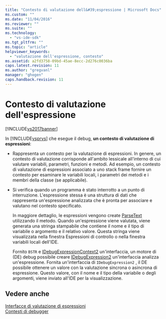 ```yaml
---
title: "Contesto di valutazione dell&#39;espressione | Microsoft Docs"
ms.custom: ""
ms.date: "11/04/2016"
ms.reviewer: ""
ms.suite: ""
ms.technology: 
  - "vs-ide-sdk"
ms.tgt_pltfrm: ""
ms.topic: "article"
helpviewer_keywords: 
  - "valutazione dell'espressione, contesto"
ms.assetid: a2fd3758-09bd-45ae-8ecc-2d276c0036ba
caps.latest.revision: 11
ms.author: "gregvanl"
manager: "ghogen"
caps.handback.revision: 11
---
```

# Contesto di valutazione dell&#39;espressione
[!INCLUDE[vs2017banner](../../code-quality/includes/vs2017banner.md)]

In [!INCLUDE[vsprvs](../../code-quality/includes/vsprvs_md.md)] che esegue il debug, **un contesto di valutazione di espressioni**:  
  
-   Rappresenta un contesto per la valutazione di espressioni.  In genere, un contesto di valutazione corrisponde all'ambito lessicale all'interno di cui valutare variabili, parametri, funzioni e metodi.  Ad esempio, un contesto di valutazione di espressioni associato a uno stack frame fornire un contesto per esaminare le variabili locali, i parametri dei metodi e i membri della classe \(se applicabile\).  
  
-   Si verifica quando un programma è stato interrotto a un punto di interruzione.  L'espressione stessa è una struttura di dati che rappresenta un'espressione analizzata che è pronta per associare e valutano nel contesto specificato.  
  
     In maggiore dettaglio, le espressioni vengono create [ParseText](../../extensibility/debugger/reference/idebugexpressioncontext2-parsetext.md) utilizzando il metodo.  Quando un'espressione viene valutata, viene generata una stringa stampabile che contiene il nome e il tipo di variabile o argomento e il relativo valore.  Questa stringa viene visualizzata nella finestra Espressioni di controllo o nella finestra variabili locali dell'IDE.  
  
     Fornito `BSTR` e [IDebugExpressionContext2](../../extensibility/debugger/reference/idebugexpressioncontext2.md) un'interfaccia, un motore di \(DE\) debug possibile creare [IDebugExpression2](../../extensibility/debugger/reference/idebugexpression2.md) un'interfaccia analizza un'espressione.  Fornita un'interfaccia di `IDebugExpression2` , il DE possibile ottenere un valore con la valutazione sincrona o asincrona di espressione.  Questo valore, con il nome e il tipo della variabile o degli argomenti, viene inviato all'IDE per la visualizzazione.  
  
## Vedere anche  
 [Interfacce di valutazione di espressioni](../../extensibility/debugger/reference/expression-evaluation-interfaces.md)   
 [Contesti di debugger](../../extensibility/debugger/debugger-contexts.md)